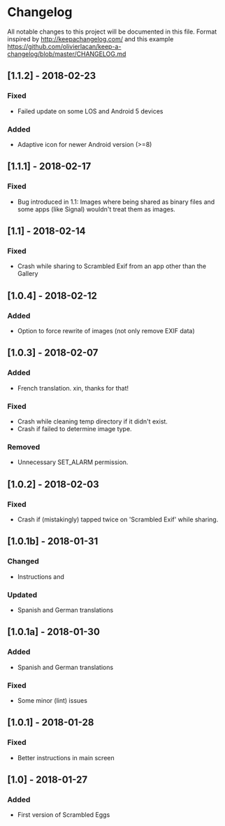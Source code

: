 # Changelog
All notable changes to this project will be documented in this file. Format inspired by http://keepachangelog.com/ and this example https://github.com/olivierlacan/keep-a-changelog/blob/master/CHANGELOG.md

## [1.1.2] - 2018-02-23

### Fixed

- Failed update on some LOS and Android 5 devices

### Added

- Adaptive icon for newer Android version (>=8)

## [1.1.1] - 2018-02-17

### Fixed

- Bug introduced in 1.1: Images where being shared as binary files and
  some apps (like Signal) wouldn't treat them as images.

## [1.1] - 2018-02-14

### Fixed

- Crash while sharing to Scrambled Exif from an app other than the Gallery

## [1.0.4] - 2018-02-12

### Added

- Option to force rewrite of images (not only remove EXIF data)

## [1.0.3] - 2018-02-07

### Added

- French translation. xin, thanks for that!

### Fixed

- Crash while cleaning temp directory if it didn't exist.
- Crash if failed to determine image type.

### Removed

- Unnecessary SET_ALARM permission.

## [1.0.2] - 2018-02-03

### Fixed

- Crash if (mistakingly) tapped twice on 'Scrambled Exif' while sharing.


## [1.0.1b] - 2018-01-31

### Changed

- Instructions and

### Updated

- Spanish and German translations

## [1.0.1a] - 2018-01-30

### Added

- Spanish and German translations

### Fixed

- Some minor (lint) issues

## [1.0.1] - 2018-01-28

### Fixed

- Better instructions in main screen

## [1.0] - 2018-01-27

### Added

- First version of Scrambled Eggs

